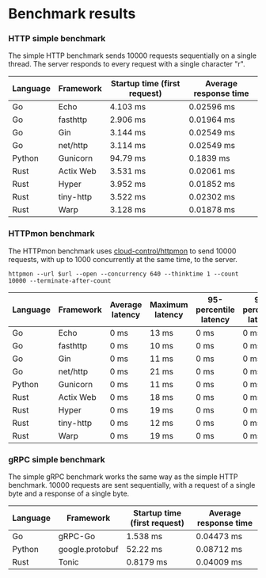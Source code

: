 # Benchmark results

### HTTP simple benchmark

The simple HTTP benchmark sends 10000 requests sequentially on a single thread. The server responds to every request with a single character "r".

| Language | Framework | Startup time (first request) | Average response time |
| -------- | --------- | ---------------------------- | --------------------- |
| Go       | Echo      | 4.103 ms                     | 0.02596 ms            |
| Go       | fasthttp  | 2.906 ms                     | 0.01964 ms            |
| Go       | Gin       | 3.144 ms                     | 0.02549 ms            |
| Go       | net/http  | 3.114 ms                     | 0.02549 ms            |
| Python   | Gunicorn  | 94.79 ms                     | 0.1839 ms             |
| Rust     | Actix Web | 3.531 ms                     | 0.02061 ms            |
| Rust     | Hyper     | 3.952 ms                     | 0.01852 ms            |
| Rust     | tiny-http | 3.522 ms                     | 0.02302 ms            |
| Rust     | Warp      | 3.128 ms                     | 0.01878 ms            |

### HTTPmon benchmark

The HTTPmon benchmark uses [cloud-control/httpmon](https://github.com/cloud-control/httpmon) to send 10000 requests, with up to 1000 concurrently at the same time, to the server.

`httpmon --url $url --open --concurrency 640 --thinktime 1 --count 10000 --terminate-after-count`

| Language | Framework | Average latency | Maximum latency | 95-percentile latency | 99-percentile latency | Late requests (`accOpenQueuing`) |
| -------- | --------- | --------------- | --------------- | --------------------- | --------------------- | -------------------------------- |
| Go       | Echo      | 0 ms            | 13 ms           | 0 ms                  | 0 ms                  | 1                                |
| Go       | fasthttp  | 0 ms            | 10 ms           | 0 ms                  | 0 ms                  | 1                                |
| Go       | Gin       | 0 ms            | 11 ms           | 0 ms                  | 0 ms                  | 0                                |
| Go       | net/http  | 0 ms            | 21 ms           | 0 ms                  | 0 ms                  | 1                                |
| Python   | Gunicorn  | 0 ms            | 11 ms           | 0 ms                  | 0 ms                  | 2                                |
| Rust     | Actix Web | 0 ms            | 18 ms           | 0 ms                  | 0 ms                  | 2                                |
| Rust     | Hyper     | 0 ms            | 19 ms           | 0 ms                  | 0 ms                  | 3                                |
| Rust     | tiny-http | 0 ms            | 12 ms           | 0 ms                  | 0 ms                  | 3                                |
| Rust     | Warp      | 0 ms            | 19 ms           | 0 ms                  | 0 ms                  | 2                                |

### gRPC simple benchmark

The simple gRPC benchmark works the same way as the simple HTTP benchmark. 10000 requests are sent sequentially, with a request of a single byte and a response of a single byte.

| Language | Framework         | Startup time (first request) | Average response time |
| -------- | ----------------- | ---------------------------- | --------------------- |
| Go       | gRPC-Go           | 1.538 ms                     | 0.04473 ms            |
| Python   | google.protobuf   | 52.22 ms                     | 0.08712 ms            |
| Rust     | Tonic             | 0.8179 ms                    | 0.04009 ms            |
